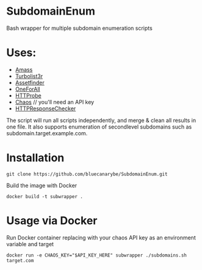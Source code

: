 # SubdomainEnum
Bash wrapper for multiple subdomain enumeration scripts

# Uses:
- [Amass](https://github.com/OWASP/Amass)
- [Turbolist3r](https://github.com/fleetcaptain/Turbolist3r)
- [Assetfinder](https://github.com/tomnomnom/assetfinder)
- [OneForAll](https://github.com/shmilylty/OneForAll)
- [HTTProbe](https://github.com/tomnomnom/httprobe)
- [Chaos](https://github.com/projectdiscovery/chaos-client) // you'll need an API key
- [HTTPResponseChecker](https://github.com/bluecanarybe/ResponseChecker)

The script will run all scripts independently, and merge & clean all results in one file. 
It also supports enumeration of secondlevel subdomains such as subdomain.target.example.com.

# Installation

```
git clone https://github.com/bluecanarybe/SubdomainEnum.git
```

Build the image with Docker

```
docker build -t subwrapper .
```

# Usage via Docker

Run Docker container replacing with your chaos API key as an environment variable and target
```
docker run -e CHAOS_KEY="$API_KEY_HERE" subwrapper ./subdomains.sh target.com
```
